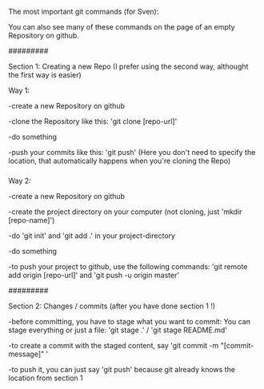 The most important git commands (for Sven):

You can also see many of these commands on the page of an empty  Repository on github.

#########

Section 1: Creating a new Repo (I prefer using the second way, althought the first way is easier)

Way 1:

-create a new Repository on github

-clone the Repository like this: 'git clone [repo-url]'

-do something

-push your commits like this: 'git push' (Here you don't need to specify the location, that automatically happens when you're cloning the Repo)

#####

Way 2:

-create a new Repository on github

-create the project directory on your computer (not cloning, just 'mkdir [repo-name]')

-do 'git init' and 'git add .' in your project-directory

-do something

-to push your project to github, use the following commands: 'git remote add origin [repo-url]' and 'git push -u origin master'

#########

Section 2: Changes / commits (after you have done section 1 !)

-before committing, you have to stage what you want to commit: You can stage everything or just a file: 'git stage .' / 'git stage README.md'

-to create a commit with the staged content, say 'git commit -m "[commit-message]" '

-to push it, you can just say 'git push' because git already knows the location from section 1
